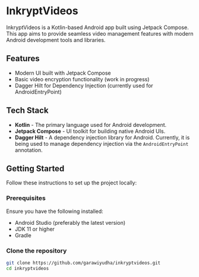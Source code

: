 # InkryptVideos

InkryptVideos is a Kotlin-based Android app built using Jetpack Compose. This app aims to provide seamless video management features with modern Android development tools and libraries.

## Features

- Modern UI built with Jetpack Compose
- Basic video encryption functionality (work in progress)
- Dagger Hilt for Dependency Injection (currently used for AndroidEntryPoint)

## Tech Stack

- **Kotlin** - The primary language used for Android development.
- **Jetpack Compose** - UI toolkit for building native Android UIs.
- **Dagger Hilt** - A dependency injection library for Android. Currently, it is being used to manage dependency injection via the `AndroidEntryPoint` annotation.

## Getting Started

Follow these instructions to set up the project locally:

### Prerequisites

Ensure you have the following installed:

- Android Studio (preferably the latest version)
- JDK 11 or higher
- Gradle

### Clone the repository

```bash
git clone https://github.com/garawiyudha/inkryptvideos.git
cd inkryptvideos
